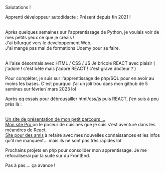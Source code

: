 Salutations !

Apprenti développeur autodidacte : Présent depuis fin 2021 ! <br> <br>

Après quelques semaines sur l'apprentissage de Python, je voulais voir de mes petits yeux ce que je créais !<br>
J'ai bifurqué vers le developpement Web.<br>
J'ai mangé pas mal de formations Udemy pour se faire. <br> <br>

A l'aise désormais avec 
HTML / CSS / JS 
Je bricole REACT avec plaisir ( j'adore ! c'est bête mais j'adore REACT ! c'est grave docteur ? )

Pour compléter, je suis sur l'apprentissage de php/SQL pour en avoir au moins les bases.
C'est pourquoi j'ai un joli trou dans mon github de 5 semines sur février/ mars 2023 lol

Après qq essais pour débrousailler html/css/js puis REACT, j'en suis à peu près là : <br> <br>

<a href="https://barpat.fun/"> Un site de présentation de mon petit parcours ...  </a><br>
<a href="https://christophe-cuisine.fr/"> Mon site Pro </a> où le poseur de cuisines que je suis s'est aventuré dans les méandres de React. <br>
<a href="https://barpat.fun/velo-expresso/"> Site pour des amis</a> à refaire avec mes nouvelles connaissances et les infos qu'il me manquent... mais ils ne sont pas très rapides lol

Prochains projets en php pour consolider mon apprentissage.
Je me refocaliserai par la suite sur du FrontEnd.

Pas à pas.... ça avance !
